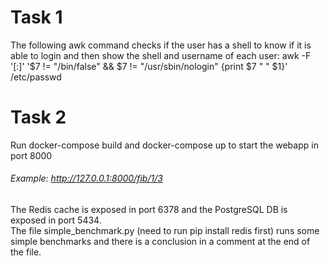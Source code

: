 # Task 1
The following awk command checks if the user has a shell to know if it is able to login and then show the shell and username of each user:
awk -F '[:]' '$7 != "/bin/false" && $7 != "/usr/sbin/nologin" {print $7 " " $1}' /etc/passwd
# Task 2
Run docker-compose build and docker-compose up to start the webapp in port 8000
###### Example: http://127.0.0.1:8000/fib/1/3
The Redis cache is exposed in port 6378 and the PostgreSQL DB is exposed in port 5434.  
The file simple_benchmark.py (need to run pip install redis first) runs some simple benchmarks and there is a conclusion in a comment at the end of the file.
